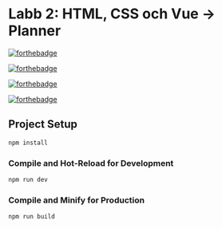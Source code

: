 # Labb 2: HTML, CSS och Vue   ->   Planner


[![forthebadge](https://forthebadge.com/images/badges/made-with-vue.svg)](https://forthebadge.com)


[![forthebadge](https://forthebadge.com/images/badges/uses-css.svg)](https://forthebadge.com)

[![forthebadge](https://forthebadge.com/images/badges/uses-html.svg)](https://forthebadge.com)

[![forthebadge](https://forthebadge.com/images/badges/powered-by-energy-drinks.svg)](https://forthebadge.com)

## Project Setup

```sh
npm install
```

### Compile and Hot-Reload for Development

```sh
npm run dev
```

### Compile and Minify for Production

```sh
npm run build
```
